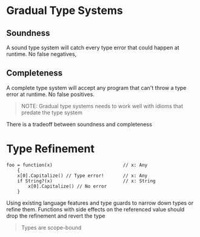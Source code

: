 # Gradual Type Systems

## Soundness

A sound type system will catch every type error that could happen at runtime. No false negatives,

## Completeness

A complete type system will accept any program that can't throw a type error at runtime. No false positives.

> NOTE: Gradual type systems needs to work well with idioms that predate the type system

There is a tradeoff between soundness and completeness

# Type Refinement

```
foo = function(x)                          // x: Any
    {
    x[0].Capitalize() // Type error!       // x: Any
    if String?(x)                          // x: String
        x[0].Capitalize() // No error
    }
```
Using existing language features and type guards to narrow down types or refine them.
Functions with side effects on the referenced value should drop the refinement and revert the type

> Types are scope-bound


